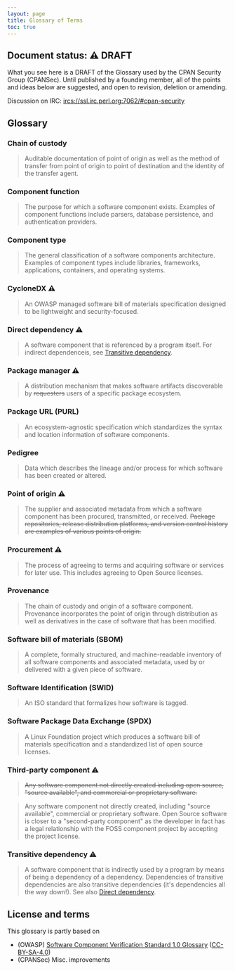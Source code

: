 ```yaml
---
layout: page
title: Glossary of Terms
toc: true
---
```


## Document status: ⚠️  DRAFT

What you see here is a DRAFT of the Glossary used by the CPAN Security Group (CPANSec).
Until published by a founding member, all of the points and ideas below are suggested, and open to revision, deletion or amending.

Discussion on IRC: [ircs://ssl.irc.perl.org:7062/#cpan-security](ircs://ssl.irc.perl.org:7062/#cpan-security)

## Glossary

### Chain of custody

> Auditable documentation of point of origin as well as the method of transfer from point of origin to point of destination and the identity of the transfer agent.

### Component function

> The purpose for which a software component exists.
> Examples of component functions include parsers, database persistence, and authentication providers.

### Component type

> The general classification of a software components architecture.
> Examples of component types include libraries, frameworks, applications, containers, and operating systems.

### CycloneDX ⚠️

> An OWASP managed software bill of materials specification designed to be lightweight and security-focused.

### Direct dependency ⚠️

> A software component that is referenced by a program itself.
> For indirect dependenceis, see [Transitive dependency](#transitive-dependency).

### Package manager ⚠️

> A distribution mechanism that makes software artifacts discoverable by ~~requesters~~ users of a specific package ecosystem.

### Package URL (PURL)

> An ecosystem-agnostic specification which standardizes the syntax and location information of software components.

### Pedigree

> Data which describes the lineage and/or process for which software has been created or altered.

### Point of origin ⚠️

> The supplier and associated metadata from which a software component has been procured, transmitted, or received.
> ~~Package repositories, release distribution platforms, and version control history are examples of various points of origin.~~

### Procurement ⚠️

> The process of agreeing to terms and acquiring software or services for later use.
> This includes agreeing to Open Source licenses.

### Provenance

> The chain of custody and origin of a software component.
> Provenance incorporates the point of origin through distribution as well as derivatives in the case of software that has been modified.

### Software bill of materials (SBOM)

> A complete, formally structured, and machine-readable inventory of all software components and associated metadata, used by or delivered with a given piece of software.

### Software Identification (SWID)

> An ISO standard that formalizes how software is tagged.

### Software Package Data Exchange (SPDX)

> A Linux Foundation project which produces a software bill of materials specification and a standardized list of open source licenses.

### Third-party component ⚠️

> ~~Any software component not directly created including open source, "source available", and commercial or proprietary software.~~

> Any software component not directly created, including "source available", commercial or proprietary software.
> Open Source software is closer to a "second-party component" as the developer in fact has a legal relationship with the FOSS component project by accepting the project license.

### Transitive dependency ⚠️

> A software component that is indirectly used by a program by means of being a dependency of a dependency.
> Dependencies of transitive dependencies are also transitive dependencies (it's dependencies all the way down!).
> See also [Direct dependency](#direct-dependency).


## License and terms

This glossary is partly based on

- (OWASP) [Software Component Verification Standard 1.0 Glossary](https://scvs.owasp.org/scvs/appendix-a-glossary/) ([CC-BY-SA-4.0](https://github.com/OWASP/Software-Component-Verification-Standard/blob/master/LICENSE.txt))
- (CPANSec) Misc. improvements
